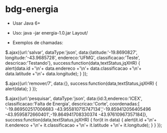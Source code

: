 # bdg-energia

* Usar Java 6+

* Uso:
	java -jar energia-1.0.jar Layout/

* Exemplos de chamadas:

$.ajax({url:'salvar', dataType:'json',
	data:{latitude:'-19.8690827', longitude:'-43.9685728',
		endereco:'UFMG', classificacao:'Teste', descricao:'Testando'},
	success:function(data,textStatus,jqXHR) {
		alert(data.id +'\n'+ data.endereco +'\n'+ data.classificacao +'\n'+ data.latitude +'\n'+ data.longitude);
	}
});

$.ajax({url:'remover/7', data:{},
	success:function(data,textStatus,jqXHR) { alert(data); }
});

$.ajax({url:'pesquisar', dataType:'json',
	data:{id:3,endereco:'ICEX', classificacao:'Falta de Energia', descricao:'Corte', coordenadas:[
		'-19.869502517006683 -43.955810715747134','-19.859412056405496 -43.9595872660401',-19.864941708330374 -43.97610967357184]},
	success:function(data,textStatus,jqXHR) {
		for(it in data) {
			alert(it.id +'\n'+ it.endereco +'\n'+ it.classificacao +'\n'+ it.latitude +'\n'+ it.longitude);
		}
	}
});
